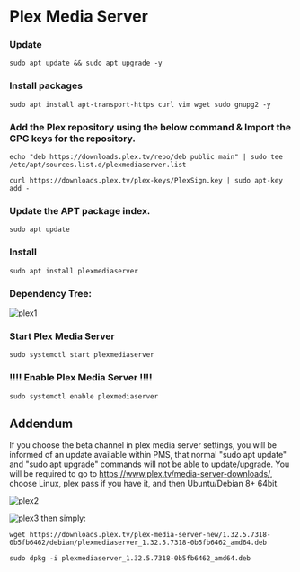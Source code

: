 # Plex Media Server

### Update
```sudo apt update && sudo apt upgrade -y```
### Install packages
```sudo apt install apt-transport-https curl vim wget sudo gnupg2 -y```

### Add the Plex repository using the below command & Import the GPG keys for the repository.
```echo "deb https://downloads.plex.tv/repo/deb public main" | sudo tee /etc/apt/sources.list.d/plexmediaserver.list```

```curl https://downloads.plex.tv/plex-keys/PlexSign.key | sudo apt-key add -```

### Update the APT package index.
```sudo apt update```<br>
### Install
```sudo apt install plexmediaserver```
### Dependency Tree:
![plex1](https://github.com/epicinsomniac/dock/assets/135930881/6766e032-f177-49a1-89d9-77383669f294)

### Start Plex Media Server
```sudo systemctl start plexmediaserver```

### !!!! Enable Plex Media Server !!!!
```sudo systemctl enable plexmediaserver```

## Addendum
If you choose the beta channel in plex media server settings, you will be informed of an update available within PMS, that normal "sudo apt update" and "sudo apt upgrade" commands will not be able to update/upgrade. You will be required to go to https://www.plex.tv/media-server-downloads/, choose Linux, plex pass if you have it, and then Ubuntu/Debian 8+ 64bit.

![plex2](https://github.com/epicinsomniac/dock/assets/135930881/5bc56a94-fa61-4716-ab69-f414aad94115)

![plex3](https://github.com/epicinsomniac/dock/assets/135930881/f15ede7e-dec1-4bec-a322-3724f5da5133)
then simply:

```wget https://downloads.plex.tv/plex-media-server-new/1.32.5.7318-0b5fb6462/debian/plexmediaserver_1.32.5.7318-0b5fb6462_amd64.deb```


```sudo dpkg -i plexmediaserver_1.32.5.7318-0b5fb6462_amd64.deb```
